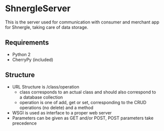 ShnergleServer
==============

This is the server used for communication with consumer and merchant app for Shnergle, taking care of data storage.

Requirements
------------

 * Python 2
 * CherryPy (included)


Structure
---------
 
 * URL Structure is /class/operation
   * class corresponds to an actual class and should also correspond to a database collection
   * operation is one of add, get or set, corresponding to the CRUD operations (no delete) and a method
 * WSGI is used as interface to a proper web server
 * Parameters can be given as GET and/or POST, POST parameters take precedence